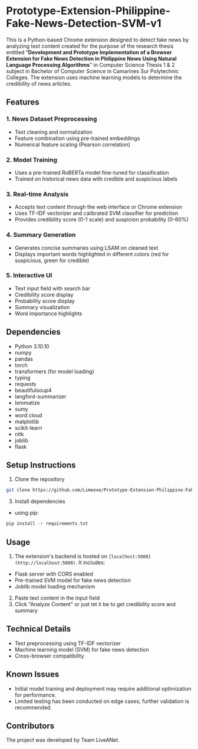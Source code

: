 # Prototype-Extension-Philippine-Fake-News-Detection-SVM-v1
This is a Python-based Chrome extension designed to detect fake news by analyzing text content created for the purpose of the research thesis entitled "**Development and Prototype Implementation of a Browser Extension for Fake News Detection in Philippine News Using Natural Language Processing Algorithms**" in Computer Science Thesis 1 &amp; 2 subject in Bachelor of Computer Science in Camarines Sur Polytechnic Colleges. The extension uses machine learning models to determine the credibility of news articles.


## Features

### 1. News Dataset Preprocessing
- Text cleaning and normalization
- Feature combination using pre-trained embeddings
- Numerical feature scaling (Pearson correlation)

### 2. Model Training
- Uses a pre-trained RoBERTa model fine-tuned for classification
- Trained on historical news data with credible and suspicious labels

### 3. Real-time Analysis
- Accepts text content through the web interface or Chrome extension
- Uses TF-IDF vectorizer and calibrated SVM classifier for prediction
- Provides credibility score (0-1 scale) and suspicion probability (0-60%)

### 4. Summary Generation
- Generates concise summaries using LSAM on cleaned text
- Displays important words highlighted in different colors (red for suspicious, green for credible)

### 5. Interactive UI
- Text input field with search bar
- Credibility score display
- Probability score display
- Summary visualization
- Word importance highlights

## Dependencies
- Python 3.10.10
- numpy
- pandas
- torch
- transformers (for model loading)
- typing
- requests
- beautifulsoup4
- langford-summarizer
- lemmatize
- sumy
- word cloud
- matplotlib
- scikit-learn
- nltk
- joblib
- flask

## Setup Instructions

1. Clone the repository
```bash
git clone https://github.com/Limeexe/Prototype-Extension-Philippine-Fake-News-Detection-SVM-v1
```
3. Install dependencies
- using pip:
```bash
pip install -r requirements.txt
```

## Usage

1. The extension's backend is hosted on `[localhost:5000](http://localhost:5000)`. It includes:
- Flask server with CORS enabled
- Pre-trained SVM model for fake news detection
- Joblib model loading mechanism  
2. Paste text content in the input field
3. Click "Analyze Content" or just let it be to get credibility score and summary

## Technical Details
- Text preprocessing using TF-IDF vectorizer
- Machine learning model (SVM) for fake news detection
- Cross-browser compatibility

## Known Issues
- Initial model training and deployment may require additional optimization for performance.
- Limited testing has been conducted on edge cases; further validation is recommended.

## Contributors
The project was developed by Team LiveANet.
